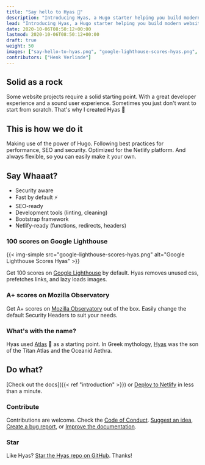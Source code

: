 ```yaml
---
title: "Say hello to Hyas 👋"
description: "Introducing Hyas, a Hugo starter helping you build modern websites that are secure, fast, and SEO-ready — by default."
lead: "Introducing Hyas, a Hugo starter helping you build modern websites that are secure, fast, and SEO-ready — by default."
date: 2020-10-06T08:50:12+00:00
lastmod: 2020-10-06T08:50:12+00:00
draft: true
weight: 50
images: ["say-hello-to-hyas.png", "google-lighthouse-scores-hyas.png", "mozilla-observatory-scores-hyas.png"]
contributors: ["Henk Verlinde"]
---
```


## Solid as a rock

Some website projects require a solid starting point. With a great developer experience and a sound user experience. Sometimes you just don't want to start from scratch. That's why I created Hyas 💚

## This is how we do it

Making use of the power of Hugo. Following best practices for performance, SEO and security. Optimized for the Netlify platform. And always flexible, so you can easily make it your own.

## Say Whaaat?

- Security aware
- Fast by default ⚡️
- SEO-ready
- Development tools (linting, cleaning)
- Bootstrap framework
- Netlify-ready (functions, redirects, headers)

### 100 scores on Google Lighthouse

{{< img-simple src="google-lighthouse-scores-hyas.png" alt="Google Lighthouse Scores Hyas" >}}

Get 100 scores on [Google Lighthouse](https://googlechrome.github.io/lighthouse/viewer/?gist=8b7aec005ae7b9e128ad5c4e2f125fea) by default. Hyas removes unused css, prefetches links, and lazy loads images.

### A+ scores on Mozilla Observatory

Get A+ scores on [Mozilla Observatory](https://observatory.mozilla.org/analyze/hyas.netlify.app) out of the box. Easily change the default Security Headers to suit your needs.

### What's with the name?

Hyas used [Atlas](https://github.com/indigotree/atlas) 🙏 as a starting point. In Greek mythology,
[Hyas](https://www.greekmythology.com/Other_Gods/Minor_Gods/Hyas/hyas.html) was the son of the Titan Atlas and the Oceanid Aethra.

## Do what?

[Check out the docs]({{< ref "introduction" >}}) or [Deploy to Netlify](https://app.netlify.com/start/deploy?repository=https://github.com/h-enk/hyas) in less than a minute.

### Contribute

Contributions are welcome. Check the [Code of Conduct](https://github.com/h-enk/hyas/blob/master/CODE_OF_CONDUCT.md). [Suggest an idea](https://github.com/h-enk/hyas/issues/new?template=feature-request---.md), [Create a bug report](https://github.com/h-enk/hyas/issues/new?template=bug-report---.md), or [Improve the documentation](https://github.com/h-enk/gethyas.com/tree/master/content/docs).

### Star

Like Hyas? [Star the Hyas repo on GitHub](https://github.com/h-enk/hyas/stargazers). Thanks!
